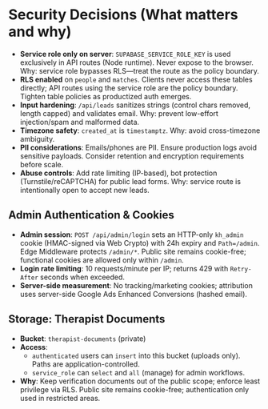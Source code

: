 # Security Decisions (What matters and why)

- __Service role only on server__: `SUPABASE_SERVICE_ROLE_KEY` is used exclusively in API routes (Node runtime). Never expose to the browser. Why: service role bypasses RLS—treat the route as the policy boundary.
- __RLS enabled__ on `people` and `matches`. Clients never access these tables directly; API routes using the service role are the policy boundary. Tighten table policies as productized auth emerges.
- __Input hardening__: `/api/leads` sanitizes strings (control chars removed, length capped) and validates email. Why: prevent low-effort injection/spam and malformed data.
- __Timezone safety__: `created_at` is `timestamptz`. Why: avoid cross-timezone ambiguity.
- __PII considerations__: Emails/phones are PII. Ensure production logs avoid sensitive payloads. Consider retention and encryption requirements before scale.
- __Abuse controls__: Add rate limiting (IP-based), bot protection (Turnstile/reCAPTCHA) for public lead forms. Why: service route is intentionally open to accept new leads.

## Admin Authentication & Cookies

- __Admin session__: `POST /api/admin/login` sets an HTTP-only `kh_admin` cookie (HMAC-signed via Web Crypto) with 24h expiry and `Path=/admin`. Edge Middleware protects `/admin/*`. Public site remains cookie-free; functional cookies are allowed only within `/admin`.
- __Login rate limiting__: 10 requests/minute per IP; returns 429 with `Retry-After` seconds when exceeded.
- __Server-side measurement__: No tracking/marketing cookies; attribution uses server-side Google Ads Enhanced Conversions (hashed email).

## Storage: Therapist Documents
- __Bucket__: `therapist-documents` (private)
- __Access__:
  - `authenticated` users can `insert` into this bucket (uploads only). Paths are application-controlled.
  - `service_role` can `select` and `all` (manage) for admin workflows.
- __Why__: Keep verification documents out of the public scope; enforce least privilege via RLS. Public site remains cookie-free; authentication only used in restricted areas.
